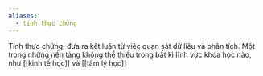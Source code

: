 ```yaml
---
aliases:
  - tính thực chứng
---
```

Tính thực chứng, đưa ra kết luận từ việc quan sát dữ liệu và phân tích. Một trong những nền tảng không thể thiếu trong bất kì lĩnh vực khoa học nào, như [[kinh tế học]] và [[tâm lý học]]